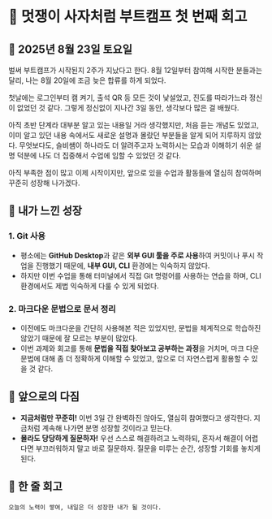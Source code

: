 # 🦁 멋쟁이 사자처럼 부트캠프 첫 번째 회고

## 📅 2025년 8월 23일 토요일

벌써 부트캠프가 시작된지 2주가 지났다고 한다.
8월 12일부터 참여해 시작한 분들과는 달리, 나는 8월 20일에 조금 늦은 합류를 하게 되었다.

첫날에는 로그인부터 캠 켜기, 출석 QR 등 모든 것이 낯설었고, 진도를 따라가느라 정신이 없었던 것 같다. 그렇게 정신없이 지나간 3일 동안, 생각보다 많은 걸 배웠다.

아직 초반 단계라 대부분 알고 있는 내용일 거라 생각했지만, 처음 듣는 개념도 있었고, 이미 알고 있던 내용 속에서도 새로운 설명과 몰랐던 부분들을 알게 되어 지루하지 않았다. 무엇보다도, 슬비쌤이 하나라도 더 알려주고자 노력하시는 모습과 이해하기 쉬운 설명 덕분에 나도 더 집중해서 수업에 임할 수 있었던 것 같다.

아직 부족한 점이 많고 이제 시작이지만, 앞으로 있을 수업과 활동들에 열심히 참여하며 꾸준히 성장해 나가겠다.

## 🌱 내가 느낀 성장

### 1. Git 사용

- 평소에는 **GitHub Desktop**과 같은 **외부 GUI 툴을 주로 사용**하여 커밋이나 푸시 작업을 진행했기 때문에, **내부 GUI, CLI** 환경에는 익숙하지 않았다.
- 하지만 이번 수업을 통해 터미널에서 직접 Git 명령어를 사용하는 연습을 하며, CLI 환경에서도 제법 익숙하게 다룰 수 있게 되었다.

### 2. 마크다운 문법으로 문서 정리

- 이전에도 마크다운을 간단히 사용해본 적은 있었지만, 문법을 체계적으로 학습하진 않았기 때문에 잘 모르는 부분이 많았다.
- 이번 과제와 회고를 통해 **문법을 직접 찾아보고 공부하는 과정**을 거치며, 마크 다운 문법에 대해 좀 더 정확하게 이해할 수 있었고, 앞으로 더 자연스럽게 활용할 수 있을 것 같다.

## 💪 앞으로의 다짐

- **지금처럼만 꾸준히!** 이번 3일 간 완벽하진 않아도, 열심히 참여했다고 생각한다. 지금처럼 계속해 나가면 분명 성장할 것이라고 믿는다.
- **몰라도 당당하게 질문하자!** 우선 스스로 해결하려고 노력하되, 혼자서 해결이 어렵다면 부끄러워하지 말고 바로 질문하자. 질문을 미루는 순간, 성장할 기회를 놓치게 된다.

## 💬 한 줄 회고

`오늘의 노력이 쌓여, 내일은 더 성장한 내가 될 것이다.`
